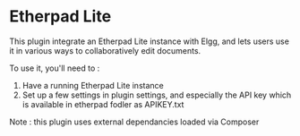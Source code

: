 # Etherpad Lite

This plugin integrate an Etherpad Lite instance with Elgg, and lets users use it in various ways to collaboratively edit documents.

To use it, you'll need to :
1. Have a running Etherpad Lite instance
2. Set up a few settings in plugin settings, and especially the API key which is available in etherpad fodler as APIKEY.txt



Note : this plugin uses external dependancies loaded via Composer



